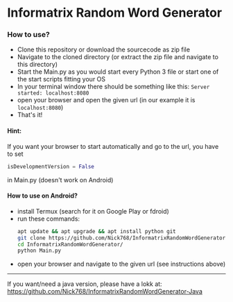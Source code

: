 # Informatrix Random Word Generator

### How to use?

-   Clone this repository or download the sourcecode as zip file
-   Navigate to the cloned directory (or extract the zip file and navigate to this directory)
-   Start the Main.py as you would start every Python 3 file or start one of the start scripts fitting your OS
-   In your terminal window there should be something like this: `Server started: localhost:8080`
-   open your browser and open the given url (in our example it is `localhost:8080`)
-   That's it!

#### Hint:
If you want your browser to start automatically and go to the url, you have to set
```python
isDevelopmentVersion = False
```
in Main.py
(doesn't work on Android)

#### How to use on Android?

-   install Termux (search for it on Google Play or fdroid)
-   run these commands:
    ```bash
    apt update && apt upgrade && apt install python git
    git clone https://github.com/Nick768/InformatrixRandomWordGenerator
    cd InformatrixRandomWordGenerator/
    python Main.py
    ```
-   open your browser and navigate to the given url (see instructions above)

---

If you want/need a java version, please have a lokk at:
https://github.com/Nick768/InformatrixRandomWordGenerator-Java
